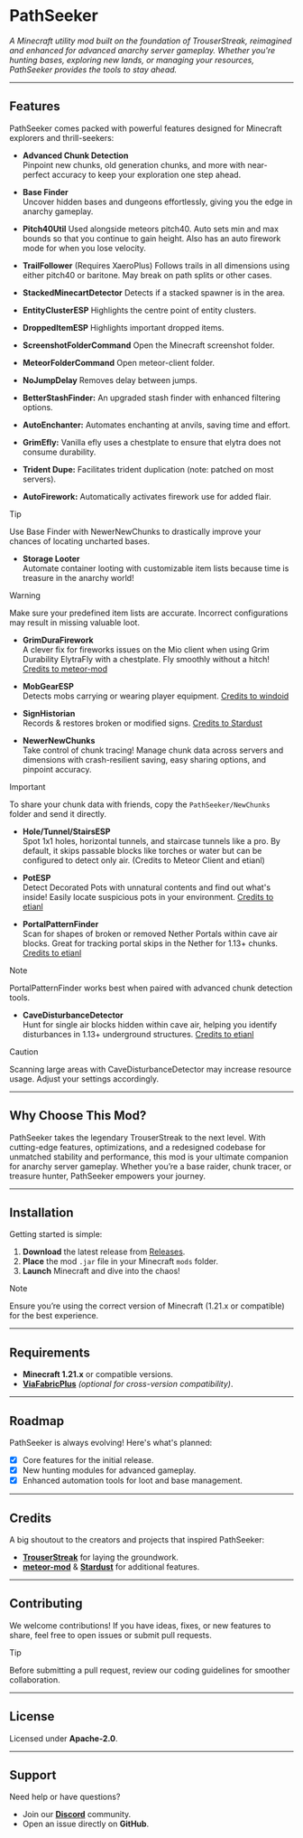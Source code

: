 # PathSeeker  
*A Minecraft utility mod built on the foundation of TrouserStreak, reimagined and enhanced for advanced anarchy server gameplay. Whether you're hunting bases, exploring new lands, or managing your resources, PathSeeker provides the tools to stay ahead.*  

---

## Features  
PathSeeker comes packed with powerful features designed for Minecraft explorers and thrill-seekers:  

- **Advanced Chunk Detection**  
  Pinpoint new chunks, old generation chunks, and more with near-perfect accuracy to keep your exploration one step ahead.  

- **Base Finder**  
  Uncover hidden bases and dungeons effortlessly, giving you the edge in anarchy gameplay.

- **Pitch40Util**
  Used alongside meteors pitch40. Auto sets min and max bounds so that you continue to gain height. Also has an auto firework mode for when you lose velocity.

- **TrailFollower** (Requires XaeroPlus)
Follows trails in all dimensions using either pitch40 or baritone. May break on path splits or other cases.

- **StackedMinecartDetector**
  Detects if a stacked spawner is in the area.
  
- **EntityClusterESP**
  Highlights the centre point of entity clusters.
  
- **DroppedItemESP**
  Highlights important dropped items.
  
- **ScreenshotFolderCommand**
   Open the Minecraft screenshot folder.
  
- **MeteorFolderCommand**
   Open meteor-client folder.

- **NoJumpDelay**
  Removes delay between jumps.

- **BetterStashFinder:** An upgraded stash finder with enhanced filtering options.

- **AutoEnchanter:** Automates enchanting at anvils, saving time and effort.

- **GrimEfly:** Vanilla efly uses a chestplate to ensure that elytra does not consume durability.

- **Trident Dupe:** Facilitates trident duplication (note: patched on most servers).

- **AutoFirework:** Automatically activates firework use for added flair.

> [!TIP]  
> Use Base Finder with NewerNewChunks to drastically improve your chances of locating uncharted bases.

- **Storage Looter**  
  Automate container looting with customizable item lists because time is treasure in the anarchy world!  

> [!WARNING]  
> Make sure your predefined item lists are accurate. Incorrect configurations may result in missing valuable loot.

- **GrimDuraFirework**  
  A clever fix for fireworks issues on the Mio client when using Grim Durability ElytraFly with a chestplate. Fly smoothly without a hitch! [Credits to meteor-mod](https://github.com/miles352/meteor-stashhunting-addon/blob/master/src/main/java/com/example/addon/modules/GrimDuraFirework.java)
  
- **MobGearESP**  
  Detects mobs carrying or wearing player equipment. [Credits to windoid](https://github.com/windoid/MobGearESP/blob/master/src/main/java/com/mobgear/addon/modules/MobGearESP.java)

- **SignHistorian**  
  Records & restores broken or modified signs. [Credits to Stardust](https://github.com/0xTas/stardust/blob/64cd499c62d30be8e479b084a613e0c05b77c8d9/src/main/java/dev/stardust/modules/SignHistorian.java)  

- **NewerNewChunks**  
  Take control of chunk tracing! Manage chunk data across servers and dimensions with crash-resilient saving, easy sharing options, and pinpoint accuracy.  

> [!IMPORTANT]  
> To share your chunk data with friends, copy the `PathSeeker/NewChunks` folder and send it directly.

- **Hole/Tunnel/StairsESP**  
  Spot 1x1 holes, horizontal tunnels, and staircase tunnels like a pro. By default, it skips passable blocks like torches or water but can be configured to detect only air. (Credits to Meteor Client and etianl)  

- **PotESP**  
  Detect Decorated Pots with unnatural contents and find out what's inside! Easily locate suspicious pots in your environment. [Credits to etianl](https://github.com/etianl/Trouser-Streak/blob/1.21.1/src/main/java/pwn/noobs/trouserstreak/modules/PotESP.java)  

- **PortalPatternFinder**  
  Scan for shapes of broken or removed Nether Portals within cave air blocks. Great for tracking portal skips in the Nether for 1.13+ chunks. [Credits to etianl](https://github.com/etianl/Trouser-Streak/blob/1.21.1/src/main/java/pwn/noobs/trouserstreak/modules/PortalPatternFinder.java)  

> [!NOTE]  
> PortalPatternFinder works best when paired with advanced chunk detection tools.

- **CaveDisturbanceDetector**  
  Hunt for single air blocks hidden within cave air, helping you identify disturbances in 1.13+ underground structures. [Credits to etianl](https://github.com/etianl/Trouser-Streak/blob/1.21.1/src/main/java/pwn/noobs/trouserstreak/modules/PortalPatternFinder.java)  

> [!CAUTION]  
> Scanning large areas with CaveDisturbanceDetector may increase resource usage. Adjust your settings accordingly.

---

## Why Choose This Mod?  
PathSeeker takes the legendary TrouserStreak to the next level. With cutting-edge features, optimizations, and a redesigned codebase for unmatched stability and performance, this mod is your ultimate companion for anarchy server gameplay. Whether you’re a base raider, chunk tracer, or treasure hunter, PathSeeker empowers your journey.  

---

## Installation  
Getting started is simple:  
1. **Download** the latest release from [Releases](https://github.com/FaxHack/PathSeeker/releases/).  
2. **Place** the mod `.jar` file in your Minecraft `mods` folder.  
3. **Launch** Minecraft and dive into the chaos!  

> [!NOTE]  
> Ensure you’re using the correct version of Minecraft (1.21.x or compatible) for the best experience.  

---

## Requirements  
- **Minecraft 1.21.x** or compatible versions.  
- [**ViaFabricPlus**](https://modrinth.com/mod/viafabricplus/versions?g=1.21.1&l=fabric&c=release) *(optional for cross-version compatibility)*.  

---

## Roadmap  
PathSeeker is always evolving! Here's what's planned:  
- [x] Core features for the initial release.  
- [x] New hunting modules for advanced gameplay.  
- [x] Enhanced automation tools for loot and base management.  

---

## Credits  
A big shoutout to the creators and projects that inspired PathSeeker:  
- [**TrouserStreak**](https://github.com/etianl/Trouser-Streak) for laying the groundwork.  
- [**meteor-mod**](https://github.com/miles352/meteor-stashhunting-addon) & [**Stardust**](https://github.com/0xTas/stardust) for additional features.

---

## Contributing  
We welcome contributions! If you have ideas, fixes, or new features to share, feel free to open issues or submit pull requests.  

> [!TIP]  
> Before submitting a pull request, review our coding guidelines for smoother collaboration.  

---

## License  
Licensed under **Apache-2.0**.  

---

## Support  
Need help or have questions?  
- Join our **[Discord](https://discord.gg/SdH8ZF96mD)** community.  
- Open an issue directly on **GitHub**.  
